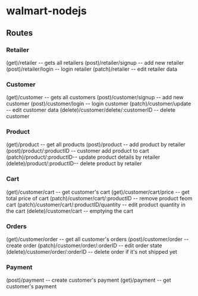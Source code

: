 # walmart-nodejs

## Routes 
### Retailer
(get)/retailer --  gets all retailers
(post)/retailer/signup -- add new retailer
(post)/retailer/login -- login retailer
(patch)/retailer -- edit retailer data
### Customer
(get)/customer -- gets all customers
(post)/customer/signup -- add new customer
(post)/customer/login -- login customer
(patch)/customer/update -- edit customer data
(delete)/customer/delete/:customerID -- delete customer
### Product
(get)/product -- get all products
(post)/product -- add product by retailer
(post)/product/:productID -- customer add product to cart
(patch)/product/:productID-- update product details by retailer
(delete)/product/:productID-- delete product by retailer
### Cart
(get)/customer/cart -- get customer's cart
(get)/customer/cart/price -- get total price of cart 
(patch)/customer/cart/:productID -- remove product feom cart
(patch)/customer/cart/:productID/quantity -- edit product quantity in the cart
(delete)/customer/cart -- emptying the cart
### Orders
(get)/customer/order -- get all customer's orders
(post)/customer/order -- create order
(patch)/customer/order/:orderID -- edit order state
(delete)/customer/order/:orderID -- delete order if it's not shipped yet
### Payment
(post)/payment -- create customer's payment
(get)/payment -- get customer's payment 
